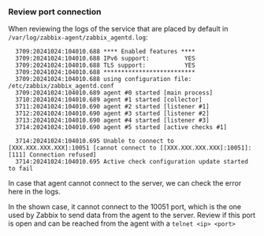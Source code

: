 
### Review port connection

When reviewing the logs of the service that are placed by default in `/var/log/zabbix-agent/zabbix_agentd.log`: 

```log
  3709:20241024:104010.688 **** Enabled features ****
  3709:20241024:104010.688 IPv6 support:          YES
  3709:20241024:104010.688 TLS support:           YES
  3709:20241024:104010.688 **************************
  3709:20241024:104010.688 using configuration file: /etc/zabbix/zabbix_agentd.conf
  3709:20241024:104010.689 agent #0 started [main process]
  3710:20241024:104010.689 agent #1 started [collector]
  3711:20241024:104010.690 agent #2 started [listener #1]
  3712:20241024:104010.690 agent #3 started [listener #2]
  3713:20241024:104010.690 agent #4 started [listener #3]
  3714:20241024:104010.690 agent #5 started [active checks #1]
  
  3714:20241024:104010.695 Unable to connect to [XXX.XXX.XXX.XXX]:10051 [cannot connect to [[XXX.XXX.XXX.XXX]:10051]: [111] Connection refused]
  3714:20241024:104010.695 Active check configuration update started to fail
```

In case that agent cannot connect to the server, we can check the error here in the logs. 

In the shown case, it cannot connect to the 10051 port, which is the one used by Zabbix to send data from the agent to the server. Review if this port is open and can be reached from the agent with a `telnet <ip> <port>`
